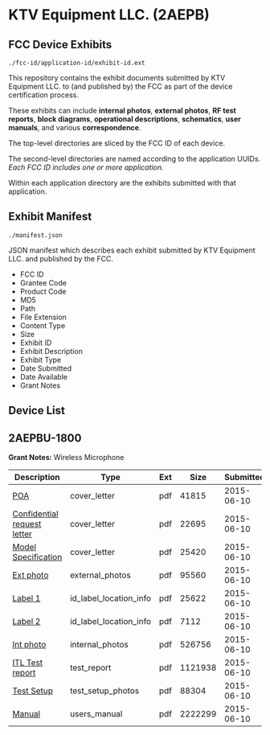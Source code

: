 # KTV Equipment LLC. (2AEPB)
## FCC Device Exhibits

```
./fcc-id/application-id/exhibit-id.ext
```

This repository contains the exhibit documents submitted by KTV Equipment LLC. to (and published by) the FCC as part of the device certification process.

These exhibits can include **internal photos**, **external photos**, **RF test reports**, **block diagrams**, **operational descriptions**, **schematics**, **user manuals**, and various **correspondence**.

The top-level directories are sliced by the FCC ID of each device.

The second-level directories are named according to the application UUIDs. *Each FCC ID includes one or more application.*

Within each application directory are the exhibits submitted with that application. 

## Exhibit Manifest

```
./manifest.json
```

JSON manifest which describes each exhibit submitted by KTV Equipment LLC. and published by the FCC.

- FCC ID
- Grantee Code
- Product Code
- MD5
- Path
- File Extension
- Content Type
- Size
- Exhibit ID
- Exhibit Description
- Exhibit Type
- Date Submitted
- Date Available
- Grant Notes

## Device List
## 2AEPBU-1800
**Grant Notes:** Wireless Microphone

| Description | Type | Ext | Size | Submitted | Available |
| ----------- | ---- | --- | ---- | --------- | --------- |
| [POA](2AEPBU-1800/1a1d8d58b6085918f924b6b5828864d2/2644018.pdf) | cover_letter | pdf | 41815 | 2015-06-10 | 2015-06-11 |
| [Confidential request letter](2AEPBU-1800/1a1d8d58b6085918f924b6b5828864d2/2644019.pdf) | cover_letter | pdf | 22695 | 2015-06-10 | 2015-06-11 |
| [Model  Specification](2AEPBU-1800/1a1d8d58b6085918f924b6b5828864d2/2644020.pdf) | cover_letter | pdf | 25420 | 2015-06-10 | 2015-06-11 |
| [Ext photo](2AEPBU-1800/1a1d8d58b6085918f924b6b5828864d2/2644023.pdf) | external_photos | pdf | 95560 | 2015-06-10 | 2015-06-11 |
| [Label 1](2AEPBU-1800/1a1d8d58b6085918f924b6b5828864d2/2644025.pdf) | id_label_location_info | pdf | 25622 | 2015-06-10 | 2015-06-11 |
| [Label 2](2AEPBU-1800/1a1d8d58b6085918f924b6b5828864d2/2644026.pdf) | id_label_location_info | pdf | 7112 | 2015-06-10 | 2015-06-11 |
| [Int photo](2AEPBU-1800/1a1d8d58b6085918f924b6b5828864d2/2644024.pdf) | internal_photos | pdf | 526756 | 2015-06-10 | 2015-06-11 |
| [ITL Test report](2AEPBU-1800/1a1d8d58b6085918f924b6b5828864d2/2644021.pdf) | test_report | pdf | 1121938 | 2015-06-10 | 2015-06-11 |
| [Test Setup](2AEPBU-1800/1a1d8d58b6085918f924b6b5828864d2/2644028.pdf) | test_setup_photos | pdf | 88304 | 2015-06-10 | 2015-06-11 |
| [Manual](2AEPBU-1800/1a1d8d58b6085918f924b6b5828864d2/2644027.pdf) | users_manual | pdf | 2222299 | 2015-06-10 | 2015-06-11 |
